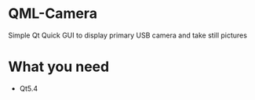 # QML-Camera
Simple Qt Quick GUI to display primary USB camera and take still pictures


# What you need
- Qt5.4
